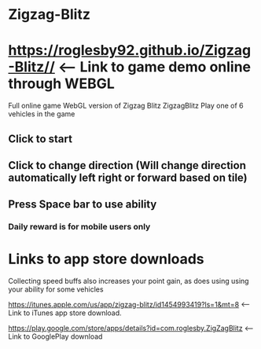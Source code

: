 # Zigzag-Blitz



# https://roglesby92.github.io/Zigzag-Blitz// <-- Link to game demo online through WEBGL

Full online game WebGL version of Zigzag Blitz
ZigzagBlitz
Play one of 6 vehicles in the game

## Click to start

## Click to change direction (Will change direction automatically left right or forward based on tile)

## Press Space bar to use ability

### Daily reward is for mobile users only





# Links to app store downloads


Collecting speed buffs also increases your point gain, as does using using your ability for some vehicles


https://itunes.apple.com/us/app/zigzag-blitz/id1454993419?ls=1&mt=8 <-- Link to iTunes app store download.

https://play.google.com/store/apps/details?id=com.roglesby.ZigZagBlitz <-- Link to GooglePlay download
